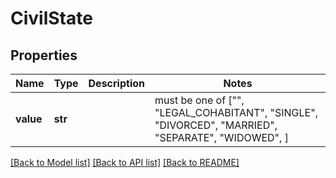# CivilState


## Properties
Name | Type | Description | Notes
------------ | ------------- | ------------- | -------------
**value** | **str** |  |  must be one of ["", "LEGAL_COHABITANT", "SINGLE", "DIVORCED", "MARRIED", "SEPARATE", "WIDOWED", ]

[[Back to Model list]](../README.md#documentation-for-models) [[Back to API list]](../README.md#documentation-for-api-endpoints) [[Back to README]](../README.md)


